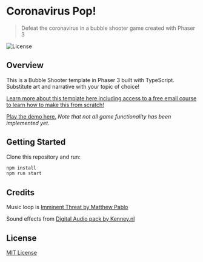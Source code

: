 # Coronavirus Pop!
> Defeat the coronavirus in a bubble shooter game created with Phaser 3

![License](https://img.shields.io/badge/license-MIT-green)

## Overview

This is a Bubble Shooter template in Phaser 3 built with TypeScript. Substitute art and narrative with your topic of choice!

[Learn more about this template here including access to a free email course to learn how to make this from scratch!](https://ourcade.co/templates/coronavirus-bubble-shooter-template)

[Play the demo here.](https://ourcade.github.io/coronavirus-pop-phaser/) *Note that not all game functionality has been implemented yet.*

## Getting Started

Clone this repository and run:

```bash
npm install
npm run start
```

## Credits

Music loop is [Imminent Threat by Matthew Pablo](https://opengameart.org/content/imminent-threat)

Sound effects from [Digital Audio pack by Kenney.nl](https://kenney.nl/assets/digital-audio)

## License

[MIT License](https://github.com/ourcade/coronavirus-pop-phaser3/blob/master/LICENSE)
